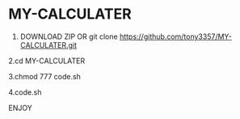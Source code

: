 # MY-CALCULATER

  1. DOWNLOAD ZIP OR  git clone  https://github.com/tony3357/MY-CALCULATER.git

  2.cd MY-CALCULATER

  3.chmod 777 code.sh
  
  4.code.sh

  ENJOY    
  
  
